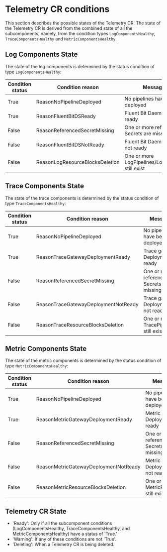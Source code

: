 # Telemetry CR conditions

This section describes the possible states of the Telemetry CR. 
The state of the Telemetry CR is derived from the combined state of all the subcomponents, namely, from the condition types `LogComponentsHealthy`, `TraceComponentsHealthy` and `MetricComponentsHealthy`. 

## Log Components State

The state of the log components is determined by the status condition of type `LogComponentsHealthy`:

| Condition status | Condition reason                | Message                                         |
|------------------|---------------------------------|-------------------------------------------------|
| True             | ReasonNoPipelineDeployed        | No pipelines have been deployed                 |
| True             | ReasonFluentBitDSReady          | Fluent Bit DaemonSet is ready                   |
| False            | ReasonReferencedSecretMissing   | One or more referenced Secrets are missing      |
| False            | ReasonFluentBitDSNotReady       | Fluent Bit DaemonSet is not ready               |
| False            | ReasonLogResourceBlocksDeletion | One or more LogPipelines/LogParsers still exist |


## Trace Components State

The state of the trace components is determined by the status condition of type `TraceComponentsHealthy`:

| Condition status | Condition reason                     | Message                                    |
|------------------|--------------------------------------|--------------------------------------------|
| True             | ReasonNoPipelineDeployed             | No pipelines have been deployed            |
| True             | ReasonTraceGatewayDeploymentReady    | Trace gateway Deployment is ready          |
| False            | ReasonReferencedSecretMissing        | One or more referenced Secrets are missing |
| False            | ReasonTraceGatewayDeploymentNotReady | Trace gateway Deployment is not ready      |
| False            | ReasonTraceResourceBlocksDeletion    | One or more TracePipelines still exist     |

## Metric Components State

The state of the metric components is determined by the status condition of type `MetricComponentsHealthy`:

| Condition status | Condition reason                        | Message                                     |
|------------------|-----------------------------------------|--------------------------------------------|
| True             | ReasonNoPipelineDeployed                | No pipelines have been deployed            |
| True             | ReasonMetricGatewayDeploymentReady      | Metric gateway Deployment is ready         |
| False            | ReasonReferencedSecretMissing           | One or more referenced Secrets are missing |
| False            | ReasonMetricGatewayDeploymentNotReady   | Metric gateway Deployment is not ready     |
| False            | ReasonMetricResourceBlocksDeletion      | One or more MetricPipelines still exist     |


## Telemetry CR State

- 'Ready': Only if all the subcomponent conditions (LogComponentsHealthy, TraceComponentsHealthy, and MetricComponentsHealthy) have a status of 'True.' 
- 'Warning': If any of these conditions are not 'True'.
- 'Deleting': When a Telemetry CR is being deleted.
